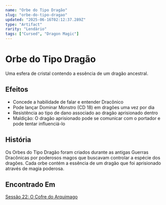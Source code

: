 ```yaml
---
name: "Orbe do Tipo Dragão"
slug: "orbe-do-tipo-dragao"
updated: "2025-06-16T02:12:37.289Z"
type: "Artifact"
rarity: "Lendário"
tags: ["Cursed", "Dragon Magic"]
---
```


# Orbe do Tipo Dragão

Uma esfera de cristal contendo a essência de um dragão ancestral.

## Efeitos

- Concede a habilidade de falar e entender Dracônico
- Pode lançar Dominar Monstro (CD 18) em dragões uma vez por dia
- Resistência ao tipo de dano associado ao dragão aprisionado dentro
- Maldição: O dragão aprisionado pode se comunicar com o portador e pode tentar influenciá-lo

## História

Os Orbes do Tipo Dragão foram criados durante as antigas Guerras Dracônicas por poderosos magos que buscavam controlar a espécie dos dragões. Cada orbe contém a essência de um dragão que foi aprisionado através de magia poderosa.

## Encontrado Em

[Sessão 22: O Cofre do Arquimago](/sessions/session-22)


